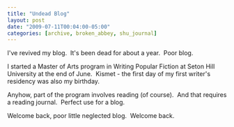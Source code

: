 ```yaml
---
title: "Undead Blog"
layout: post
date: "2009-07-11T00:04:00-05:00"
categories: [archive, broken_abbey, shu_journal]
---
```


I've revived my blog.  It's been dead for about a year.  Poor blog.

I started a Master of Arts program in Writing Popular Fiction at Seton Hill
University at the end of June.  Kismet - the first day of my first writer's
residency was also my birthday.

Anyhow, part of the program involves reading (of course).  And that requires a
reading journal.  Perfect use for a blog.

Welcome back, poor little neglected blog.  Welcome back.
